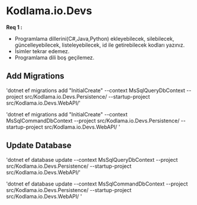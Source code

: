 # Kodlama.io.Devs

**Req 1 :**

* Programlama dillerini(C#,Java,Python) ekleyebilecek, silebilecek, güncelleyebilecek, listeleyebilecek, id ile getirebilecek kodları yazınız.
* İsimler tekrar edemez.
* Programlama dili boş geçilemez.

## Add Migrations

'dotnet ef migrations add "InitialCreate" --context MsSqlQueryDbContext --project src/Kodlama.io.Devs.Persistence/ --startup-project src/Kodlama.io.Devs.WebAPI/'

'dotnet ef migrations add "InitialCreate" --context MsSqlCommandDbContext --project src/Kodlama.io.Devs.Persistence/ --startup-project src/Kodlama.io.Devs.WebAPI/
'

## Update Database

'dotnet ef database update --context MsSqlQueryDbContext --project src/Kodlama.io.Devs.Persistence/ --startup-project src/Kodlama.io.Devs.WebAPI/'

'dotnet ef database update --context MsSqlCommandDbContext --project src/Kodlama.io.Devs.Persistence/ --startup-project src/Kodlama.io.Devs.WebAPI/
'
